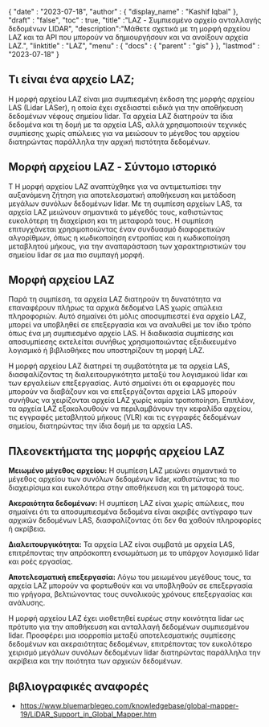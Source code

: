{
  "date" : "2023-07-18",
  "author" : {
    "display_name" : "Kashif Iqbal"
},
  "draft" : "false",
  "toc" : true,
  "title" :"LAZ - Συμπιεσμένο αρχείο ανταλλαγής δεδομένων LIDAR",
  "description":"Μάθετε σχετικά με τη μορφή αρχείου LAZ και τα API που μπορούν να δημιουργήσουν και να ανοίξουν αρχεία LAZ.",
  "linktitle" : "LAZ",
  "menu" : {
    "docs" : {
      "parent" : "gis"
}
},
  "lastmod" : "2023-07-18"
}

## Τι είναι ένα αρχείο LAZ;

Η μορφή αρχείου LAZ είναι μια συμπιεσμένη έκδοση της μορφής αρχείου LAS (Lidar LASer), η οποία έχει σχεδιαστεί ειδικά για την αποθήκευση δεδομένων νέφους σημείου lidar. Τα αρχεία LAZ διατηρούν τα ίδια δεδομένα και τη δομή με τα αρχεία LAS, αλλά χρησιμοποιούν τεχνικές συμπίεσης χωρίς απώλειες για να μειώσουν το μέγεθος του αρχείου διατηρώντας παράλληλα την αρχική πιστότητα δεδομένων.

## Μορφή αρχείου LAZ - Σύντομο ιστορικό

T Η μορφή αρχείου LAZ αναπτύχθηκε για να αντιμετωπίσει την αυξανόμενη ζήτηση για αποτελεσματική αποθήκευση και μετάδοση μεγάλων συνόλων δεδομένων lidar. Με τη συμπίεση αρχείων LAS, τα αρχεία LAZ μειώνουν σημαντικά το μέγεθός τους, καθιστώντας ευκολότερη τη διαχείριση και τη μεταφορά τους. Η συμπίεση επιτυγχάνεται χρησιμοποιώντας έναν συνδυασμό διαφορετικών αλγορίθμων, όπως η κωδικοποίηση εντροπίας και η κωδικοποίηση μεταβλητού μήκους, για την αναπαράσταση των χαρακτηριστικών του σημείου lidar σε μια πιο συμπαγή μορφή.

## Μορφή αρχείου LAZ

Παρά τη συμπίεση, τα αρχεία LAZ διατηρούν τη δυνατότητα να επαναφέρουν πλήρως τα αρχικά δεδομένα LAS χωρίς απώλεια πληροφοριών. Αυτό σημαίνει ότι μόλις αποσυμπιεστεί ένα αρχείο LAZ, μπορεί να υποβληθεί σε επεξεργασία και να αναλυθεί με τον ίδιο τρόπο όπως ένα μη συμπιεσμένο αρχείο LAS. Η διαδικασία συμπίεσης και αποσυμπίεσης εκτελείται συνήθως χρησιμοποιώντας εξειδικευμένο λογισμικό ή βιβλιοθήκες που υποστηρίζουν τη μορφή LAZ.

Η μορφή αρχείου LAZ διατηρεί τη συμβατότητα με τα αρχεία LAS, διασφαλίζοντας τη διαλειτουργικότητα μεταξύ του λογισμικού lidar και των εργαλείων επεξεργασίας. Αυτό σημαίνει ότι οι εφαρμογές που μπορούν να διαβάζουν και να επεξεργάζονται αρχεία LAS μπορούν συνήθως να χειρίζονται αρχεία LAZ χωρίς καμία τροποποίηση. Επιπλέον, τα αρχεία LAZ εξακολουθούν να περιλαμβάνουν την κεφαλίδα αρχείου, τις εγγραφές μεταβλητού μήκους (VLR) και τις εγγραφές δεδομένων σημείου, διατηρώντας την ίδια δομή με τα αρχεία LAS.

## Πλεονεκτήματα της μορφής αρχείου LAZ

**Μειωμένο μέγεθος αρχείου:** Η συμπίεση LAZ μειώνει σημαντικά το μέγεθος αρχείου των συνόλων δεδομένων lidar, καθιστώντας τα πιο διαχειρίσιμα και ευκολότερα στην αποθήκευση και τη μεταφορά τους.

**Ακεραιότητα δεδομένων:** Η συμπίεση LAZ είναι χωρίς απώλειες, που σημαίνει ότι τα αποσυμπιεσμένα δεδομένα είναι ακριβές αντίγραφο των αρχικών δεδομένων LAS, διασφαλίζοντας ότι δεν θα χαθούν πληροφορίες ή ακρίβεια.

**Διαλειτουργικότητα:** Τα αρχεία LAZ είναι συμβατά με αρχεία LAS, επιτρέποντας την απρόσκοπτη ενσωμάτωση με το υπάρχον λογισμικό lidar και ροές εργασίας.

**Αποτελεσματική επεξεργασία:** Λόγω του μειωμένου μεγέθους τους, τα αρχεία LAZ μπορούν να φορτωθούν και να υποβληθούν σε επεξεργασία πιο γρήγορα, βελτιώνοντας τους συνολικούς χρόνους επεξεργασίας και ανάλυσης.

Η μορφή αρχείου LAZ έχει υιοθετηθεί ευρέως στην κοινότητα lidar ως πρότυπο για την αποθήκευση και ανταλλαγή δεδομένων συμπιεσμένου lidar. Προσφέρει μια ισορροπία μεταξύ αποτελεσματικής συμπίεσης δεδομένων και ακεραιότητας δεδομένων, επιτρέποντας τον ευκολότερο χειρισμό μεγάλων συνόλων δεδομένων lidar διατηρώντας παράλληλα την ακρίβεια και την ποιότητα των αρχικών δεδομένων.

## βιβλιογραφικές αναφορές

 * https://www.bluemarblegeo.com/knowledgebase/global-mapper-19/LiDAR_Support_in_Global_Mapper.htm
